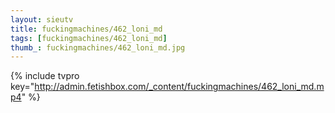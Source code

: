 ```yaml
--- 
layout: sieutv
title: fuckingmachines/462_loni_md
tags: [fuckingmachines/462_loni_md]
thumb_: fuckingmachines/462_loni_md.jpg
---
```

{% include tvpro key="http://admin.fetishbox.com/_content/fuckingmachines/462_loni_md.mp4" %} 
